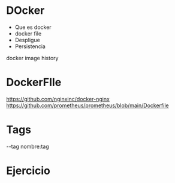 # DOcker
- Que es docker
- docker file
- Despligue
- Persistencia

docker image history
# DockerFIle
https://github.com/nginxinc/docker-nginx
https://github.com/prometheus/prometheus/blob/main/Dockerfile


# Tags
--tag nombre:tag
# Ejercicio
